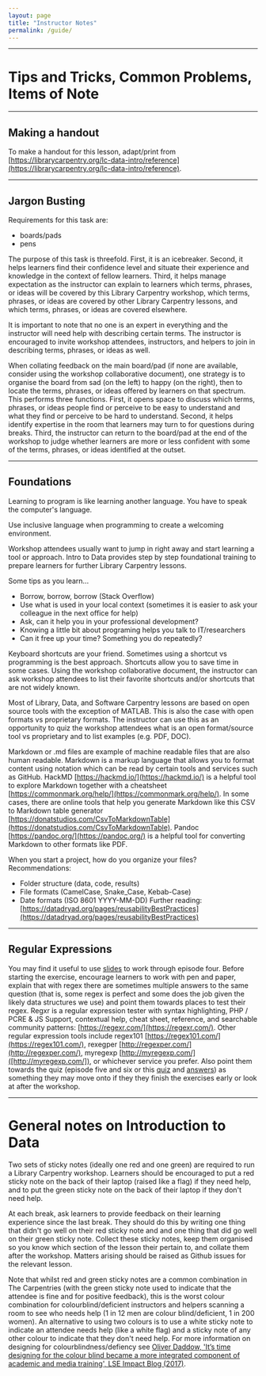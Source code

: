```yaml
---
layout: page
title: "Instructor Notes"
permalink: /guide/
---
```


____
# Tips and Tricks, Common Problems, Items of Note

____
## Making a handout

To make a handout for this lesson, adapt/print from [https://librarycarpentry.org/lc-data-intro/reference](https://librarycarpentry.org/lc-data-intro/reference).

____
## Jargon Busting

Requirements for this task are:

- boards/pads
- pens

The purpose of this task is threefold. First, it is an icebreaker. Second, it helps learners find their confidence level and situate their experience and knowledge in the context of fellow learners. Third, it helps manage expectation as the instructor can explain to learners which terms, phrases, or ideas will be covered by this Library Carpentry workshop, which terms, phrases, or ideas are covered by other Library Carpentry lessons, and which terms, phrases, or ideas are covered elsewhere.

It is important to note that no one is an expert in everything and the instructor will need help with describing certain terms. The instructor is encouraged to invite workshop attendees, instructors, and helpers to join in describing terms, phrases, or ideas as well.

When collating feedback on the main board/pad (if none are available, consider using the workshop collaborative document), one strategy is to organise the board from sad (on the left) to happy (on the right), then to locate the terms, phrases, or ideas offered by learners on that spectrum. This performs three functions. First, it opens space to discuss which terms, phrases, or ideas people find or perceive to be easy to understand and what they find or perceive to be hard to understand. Second, it helps identify expertise in the room that learners may turn to for questions during breaks. Third, the instructor can return to the board/pad at the end of the workshop to judge whether learners are more or less confident with some of the terms, phrases, or ideas identified at the outset.

____
## Foundations

Learning to program is like learning another language.
You have to speak the computer's language.

Use inclusive language when programming to create a welcoming environment. 

Workshop attendees usually want to jump in right away and start learning a tool or approach. Intro to Data provides step by step foundational training to prepare learners for further Library Carpentry lessons. 

Some tips as you learn...
- Borrow, borrow, borrow (Stack Overflow)
- Use what is used in your local context (sometimes it is easier to ask your colleague in the next office for help)
- Ask, can it help you in your professional development? 
- Knowing a little bit about programing helps you talk to IT/researchers 
- Can it free up your time? Something you do repeatedly?

Keyboard shortcuts are your friend. Sometimes using a shortcut vs programming is the best approach. Shortcuts allow you to save time in some cases. Using the workshop collaborative document, the instructor can ask workshop attendees to list their favorite shortcuts and/or shortcuts that are not widely known.

Most of Library, Data, and Software Carpentry lessons are based on open source tools with the exception of MATLAB. This is also the case with open formats vs proprietary formats. The instructor can use this as an opportunity to quiz the workshop attendees what is an open format/source tool vs proprietary and to list examples (e.g. PDF, DOC).

Markdown or .md files are example of machine readable files that are also human readable. Markdown is a markup language that allows you to format content using notation which can be read by certain tools and services such as GitHub. HackMD [https://hackmd.io/](https://hackmd.io/) is a helpful tool to explore Markdown together with a cheatsheet [https://commonmark.org/help/](https://commonmark.org/help/). In some cases, there are online tools that help you generate Markdown like this CSV to Markdown table generator [https://donatstudios.com/CsvToMarkdownTable](https://donatstudios.com/CsvToMarkdownTable). Pandoc [https://pandoc.org/](https://pandoc.org/) is a helpful tool for converting Markdown to other formats like PDF.
    
When you start a project, how do you organize your files?
Recommendations:
- Folder structure (data, code, results)
- File formats (CamelCase, Snake_Case, Kebab-Case)
- Date formats (ISO 8601 YYYY-MM-DD)
Further reading:
[https://datadryad.org/pages/reusabilityBestPractices](https://datadryad.org/pages/reusabilityBestPractices)

_____
## Regular Expressions

You may find it useful to use [slides](https://github.com/LibraryCarpentry/lc-data-intro/blob/gh-pages/files/regexslides.pdf) to work through episode four. Before starting the exercise, encourage learners to work with pen and paper, explain that with regex there are sometimes multiple answers to the same question (that is, some regex is perfect and some does the job given the likely data structures we use) and point them towards places to test their regex. Regxr is a regular expression tester with syntax highlighting, PHP / PCRE & JS Support, contextual help, cheat sheet, reference, and searchable community patterns: [https://regexr.com/](https://regexr.com/). Other regular expression tools include regex101 [https://regex101.com/](https://regex101.com/), rexegper [http://regexper.com/](http://regexper.com/), myregexp [http://myregexp.com/]([http://myregexp.com/]), or whichever service you prefer. Also point them towards the quiz (episode five and six or this [quiz](https://github.com/LibraryCarpentry/lc-data-intro/blob/gh-pages/files/quiz.docx?raw=true) and [answers](https://github.com/LibraryCarpentry/lc-data-intro/blob/gh-pages/files/quizAnswers.docx?raw=true)) as something they may move onto if they they finish the exercises early or look at after the workshop.
  
____
# General notes on Introduction to Data

Two sets of sticky notes (ideally one red and one green) are required to run a Library Carpentry workshop. Learners should be encouraged to put a red sticky note on the back of their laptop (raised like a flag) if they need help, and to put the green sticky note on the back of their laptop if they don't need help.

At each break, ask learners to provide feedback on their learning experience since the last break. They should do this by writing one thing that didn't go well on their red sticky note and and one thing that did go well on their green sticky note. Collect these sticky notes, keep them organised so you know which section of the lesson their pertain to, and collate them after the workshop. Matters arising should be raised as Github issues for the relevant lesson.

Note that whilst red and green sticky notes are a common combination in The Carpentries (with the green sticky note used to indicate that the attendee is fine and for positive feedback), this is the worst colour combination for colourblind/deficient instructors and helpers scanning a room to see who needs help (1 in 12 men are colour blind/deficient, 1 in 200 women). An alternative to using two colours is to use a white sticky note to indicate an attendee needs help (like a white flag) and a sticky note of any other colour to indicate that they don't need help. For more information on designing for colourblindness/defiency see [Oliver Daddow, 'It’s time designing for the colour blind became a more integrated component of academic and media training', LSE Impact Blog (2017)](http://blogs.lse.ac.uk/impactofsocialsciences/2017/07/31/its-time-designing-for-the-colour-blind-became-a-more-integrated-component-of-academic-and-media-training/).
